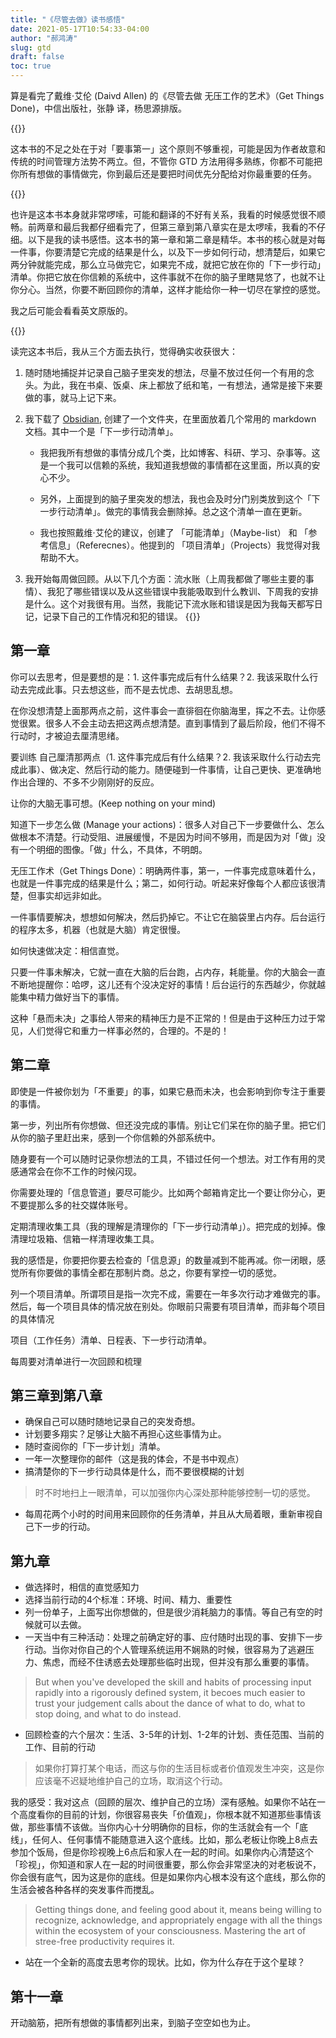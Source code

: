 ```yaml
---
title: "《尽管去做》读书感悟"
date: 2021-05-17T10:54:33-04:00
author: "郝鸿涛"
slug: gtd
draft: false
toc: true
---
```

算是看完了戴维·艾伦 (Daivd Allen) 的《尽管去做 无压工作的艺术》（Get Things Done)，中信出版社，张静 译，杨思源排版。

{{<block class="warning">}}

这本书的不足之处在于对「要事第一」这个原则不够重视，可能是因为作者故意和传统的时间管理方法势不两立。但，不管你 GTD 方法用得多熟练，你都不可能把你所有想做的事情做完，你到最后还是要把时间优先分配给对你最重要的任务。

{{<end>}}

也许是这本书本身就非常啰嗦，可能和翻译的不好有关系，我看的时候感觉很不顺畅。前两章和最后我都仔细看完了，但第三章到第八章实在是太啰嗦，我看的不仔细。以下是我的读书感悟。这本书的第一章和第二章是精华。本书的核心就是对每一件事，你要清楚它完成的结果是什么，以及下一步如何行动，想清楚后，如果它两分钟就能完成，那么立马做完它，如果完不成，就把它放在你的「下一步行动」清单。你把它放在你信赖的系统中，这件事就不在你的脑子里瞎晃悠了，也就不让你分心。当然，你要不断回顾你的清单，这样才能给你一种一切尽在掌控的感觉。

我之后可能会看看英文原版的。



{{<block class="reminder">}}

读完这本书后，我从三个方面去执行，觉得确实收获很大：

1. 随时随地捕捉并记录自己脑子里突发的想法，尽量不放过任何一个有用的念头。为此，我在书桌、饭桌、床上都放了纸和笔，一有想法，通常是接下来要做的事，就马上记下来。

2. 我下载了 [Obsidian](https://obsidian.md/), 创建了一个文件夹，在里面放着几个常用的 markdown 文档。其中一个是「下一步行动清单」。

   - 我把我所有想做的事情分成几个类，比如博客、科研、学习、杂事等。这是一个我可以信赖的系统，我知道我想做的事情都在这里面，所以真的安心不少。

   - 另外，上面提到的脑子里突发的想法，我也会及时分门别类放到这个「下一步行动清单」。做完的事情我会删除掉。总之这个清单一直在更新。

   - 我也按照戴维·艾伦的建议，创建了 「可能清单」（Maybe-list） 和 「参考信息」（Referecnes）。他提到的 「项目清单」（Projects）我觉得对我帮助不大。

3. 我开始每周做回顾。从以下几个方面：流水账（上周我都做了哪些主要的事情）、我犯了哪些错误以及从这些错误中我能吸取到什么教训、下周我的安排是什么。这个对我很有用。当然，我能记下流水账和错误是因为我每天都写日记，记录下自己的工作情况和犯的错误。
{{<end>}}

## 第一章

你可以去思考，但是要想的是：1. 这件事完成后有什么结果？2. 我该采取什么行动去完成此事。只去想这些，而不是去忧虑、去胡思乱想。

在你没想清楚上面那两点之前，这件事会一直徘徊在你脑海里，挥之不去。让你感觉很累。很多人不会主动去把这两点想清楚。直到事情到了最后阶段，他们不得不行动时，才被迫去厘清思绪。

要训练 自己厘清那两点（1. 这件事完成后有什么结果？2. 我该采取什么行动去完成此事）、做决定、然后行动的能力。随便碰到一件事情，让自己更快、更准确地作出合理的、不多不少刚刚好的反应。

让你的大脑无事可想。(Keep nothing on your mind)

知道下一步怎么做 (Manage your actions)：很多人对自己下一步要做什么、怎么做根本不清楚。行动受阻、进展缓慢，不是因为时间不够用，而是因为对「做」没有一个明细的图像。「做」什么，不具体，不明朗。

无压工作术（Get Things Done）：明确两件事，第一，一件事完成意味着什么，也就是一件事完成的结果是什么；第二，如何行动。听起来好像每个人都应该很清楚，但事实却远非如此。

一件事情要解决，想想如何解决，然后扔掉它。不让它在脑袋里占内存。后台运行的程序太多，机器（也就是大脑）肯定很慢。

如何快速做决定：相信直觉。

只要一件事未解决，它就一直在大脑的后台跑，占内存，耗能量。你的大脑会一直不断地提醒你：哈啰，这儿还有个没决定好的事情！后台运行的东西越少，你就越能集中精力做好当下的事情。

这种「悬而未决」之事给人带来的精神压力是不正常的！但是由于这种压力过于常见，人们觉得它和重力一样事必然的，合理的。不是的！


## 第二章

即使是一件被你划为「不重要」的事，如果它悬而未决，也会影响到你专注于重要的事情。

第一步，列出所有你想做、但还没完成的事情。别让它们呆在你的脑子里。把它们从你的脑子里赶出来，感到一个你信赖的外部系统中。

随身要有一个可以随时记录你想法的工具，不错过任何一个想法。对工作有用的灵感通常会在你不工作的时候闪现。

你需要处理的「信息管道」要尽可能少。比如两个邮箱肯定比一个要让你分心，更不要提那么多的社交媒体账号。

定期清理收集工具（我的理解是清理你的「下一步行动清单」）。把完成的划掉。像清理垃圾箱、信箱一样清理收集工具。

我的感悟是，你要把你要去检查的「信息源」的数量减到不能再减。你一闭眼，感觉所有你要做的事情全都在那制片商。总之，你要有掌控一切的感觉。

列一个项目清单。所谓项目是指一次完不成，需要在一年多次行动才难做完的事。然后，每一个项目具体的情况放在别处。你眼前只需要有项目清单，而非每个项目的具体情况

项目（工作任务）清单、日程表、下一步行动清单。

每周要对清单进行一次回顾和梳理

## 第三章到第八章

- 确保自己可以随时随地记录自己的突发奇想。
- 计划要多翔实？足够让大脑不再担心这些事情为止。
- 随时查阅你的「下一步计划」清单。
- 一年一次整理你的邮件（这是我的体会，不是书中观点）
- 搞清楚你的下一步行动具体是什么，而不要很模糊的计划

> 时不时地扫上一眼清单，可以加强你内心深处那种能够控制一切的感觉。

- 每周花两个小时的时间用来回顾你的任务清单，并且从大局着眼，重新审视自己下一步的行动。

## 第九章

- 做选择时，相信的直觉感知力
- 选择当前行动的4个标准：环境、时间、精力、重要性
- 列一份单子，上面写出你想做的，但是很少消耗脑力的事情。等自己有空的时候就可以去做。
- 一天当中有三种活动：处理之前确定好的事、应付随时出现的事、安排下一步行动。当你对你自己的个人管理系统运用不娴熟的时候，很容易为了逃避压力、焦虑，而经不住诱惑去处理那些临时出现，但并没有那么重要的事情。

>But when you've developed the skill and habits of processing input rapidly into a rigorously defined system, it becoes much easier to trust your judgement calls about the dance of what to do, what to stop doing, and what to do instead. 

- 回顾检查的六个层次：生活、3-5年的计划、1-2年的计划、责任范围、当前的工作、目前的行动

>如果你打算打某个电话，而这与你的生活目标或者价值观发生冲突，这是你应该毫不迟疑地维护自己的立场，取消这个行动。

我的感受：我对这点（回顾的层次、维护自己的立场）深有感触。如果你不站在一个高度看你的目前的计划，你很容易丧失「价值观」，你根本就不知道那些事情该做，那些事情不该做。当你内心十分明确你的目标，你的生活就会有一个「底线」，任何人、任何事情不能随意进入这个底线。比如，那么老板让你晚上8点去参加个饭局，但是你珍视晚上6点后和家人在一起的时间。如果你内心清楚这个「珍视」，你知道和家人在一起的时间很重要，那么你会非常坚决的对老板说不，你会很有底气，因为这是你的底线。但是如果你内心根本没有这个底线，那么你的生活会被各种各样的突发事件而搅乱。

>Getting things done, and feeling good about it, means being willing to recognize, acknowledge, and appropriately engage with all the things within the ecosystem of your consciousness. Mastering the art of stree-free productivity requires it. 

- 站在一个全新的高度去思考你的现状。比如，你为什么存在于这个星球？

## 第十一章
开动脑筋，把所有想做的事情都列出来，到脑子空空如也为止。